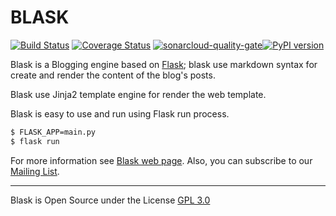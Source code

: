 # BLASK

[![Build Status](https://travis-ci.org/zerasul/blask.svg?branch=master)](https://travis-ci.org/zerasul/blask) [![Coverage Status](https://coveralls.io/repos/github/zerasul/blask/badge.svg?branch=master)](https://coveralls.io/github/zerasul/blask?branch=master) [![sonarcloud-quality-gate](https://sonarcloud.io/api/project_badges/measure?project=blask-project-key&metric=alert_status)](https://sonarcloud.io/dashboard?id=blask-project-key)[![PyPI version](https://badge.fury.io/py/Blask.svg)](https://badge.fury.io/py/Blask)

Blask is a Blogging engine based on [Flask](http://flask.pocoo.org/); blask use markdown syntax for create and render
the content of the blog's posts. 

Blask use Jinja2 template engine for render the web template. 

Blask is easy to use and run using Flask run process.

```bash
$ FLASK_APP=main.py
$ flask run
```

For more information see [Blask web page](http://getblask.com/). Also, you can subscribe to our [Mailing List](https://www.freelists.org/archive/blask_mail_list).


---

Blask is Open Source under the License [GPL 3.0](LICENSE)
